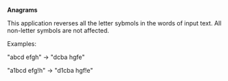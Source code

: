**Anagrams**

This application reverses all the letter sybmols in the words of input text. 
All non-letter symbols are not affected.

Examples:

"abcd efgh" -> "dcba hgfe"

"a1bcd efg!h" -> "d1cba hgf!e"
